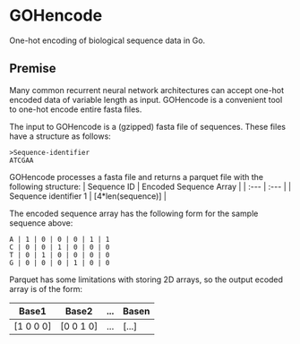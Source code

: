# GOHencode
One-hot encoding of biological sequence data in Go.

## Premise
Many common recurrent neural network architectures can accept one-hot encoded data of variable length as input. GOHencode is a convenient tool to one-hot encode entire fasta files.

The input to GOHencode is a (gzipped) fasta file of sequences. These files have a structure as follows:

```
>Sequence-identifier
ATCGAA
```

GOHencode processes a fasta file and returns a parquet file with the following structure:
| Sequence ID | Encoded Sequence Array |
| :---        | :---                   |
| Sequence identifier 1 | [4*len(sequence)] |

The encoded sequence array has the following form for the sample sequence above:
```
A | 1 | 0 | 0 | 0 | 1 | 1  
C | 0 | 0 | 1 | 0 | 0 | 0  
T | 0 | 1 | 0 | 0 | 0 | 0  
G | 0 | 0 | 0 | 1 | 0 | 0  
```
Parquet has some limitations with storing 2D arrays, so the output ecoded array is of the form:

| Base1 | Base2 | ... | Basen|
| ---   | ---   | --- | ---  |
|[1 0 0 0]|[0 0 1 0] | ... | [...]|
